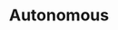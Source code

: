 ---
title: "Autonomous"
type: "role"
definitions:
    - title: ""
      positive: ""
      negative: ""
---